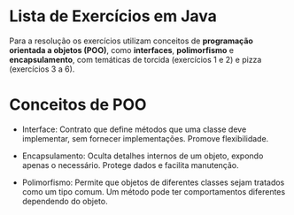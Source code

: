 # Lista de Exercícios em Java

Para a resolução os exercícios utilizam conceitos de **programação orientada a objetos (POO)**, como **interfaces**, **polimorfismo** e **encapsulamento**, com temáticas de torcida (exercícios 1 e 2) e pizza (exercícios 3 a 6).

# Conceitos de POO
- Interface: Contrato que define métodos que uma classe deve implementar, sem fornecer implementações. Promove flexibilidade.

- Encapsulamento: Oculta detalhes internos de um objeto, expondo apenas o necessário. Protege dados e facilita manutenção.

- Polimorfismo: Permite que objetos de diferentes classes sejam tratados como um tipo comum. Um método pode ter comportamentos diferentes dependendo do objeto.